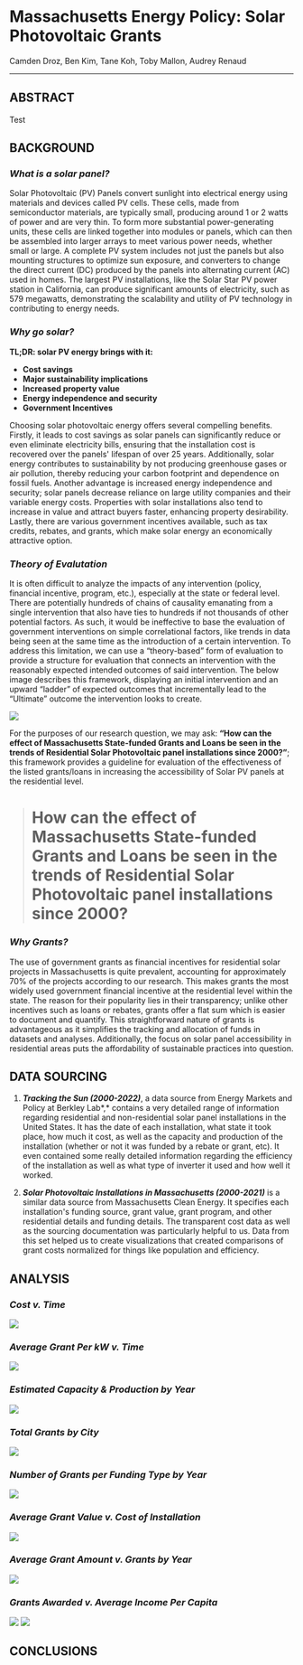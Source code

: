 # Massachusetts Energy Policy: Solar Photovoltaic Grants

Camden Droz, Ben Kim, Tane Koh, Toby Mallon, Audrey Renaud

------------------------------------------------------------------------

## ABSTRACT

Test

## BACKGROUND

### *What is a solar panel?*

Solar Photovoltaic (PV) Panels convert sunlight into electrical energy using materials and devices called PV cells. These cells, made from semiconductor materials, are typically small, producing around 1 or 2 watts of power and are very thin. To form more substantial power-generating units, these cells are linked together into modules or panels, which can then be assembled into larger arrays to meet various power needs, whether small or large. A complete PV system includes not just the panels but also mounting structures to optimize sun exposure, and converters to change the direct current (DC) produced by the panels into alternating current (AC) used in homes. The largest PV installations, like the Solar Star PV power station in California, can produce significant amounts of electricity, such as 579 megawatts, demonstrating the scalability and utility of PV technology in contributing to energy needs.

### *Why go solar?*

**TL;DR: solar PV energy brings with it:**

-   **Cost savings**
-   **Major sustainability implications**
-   **Increased property value**
-   **Energy independence and security**
-   **Government Incentives**

Choosing solar photovoltaic energy offers several compelling benefits. Firstly, it leads to cost savings as solar panels can significantly reduce or even eliminate electricity bills, ensuring that the installation cost is recovered over the panels' lifespan of over 25 years. Additionally, solar energy contributes to sustainability by not producing greenhouse gases or air pollution, thereby reducing your carbon footprint and dependence on fossil fuels. Another advantage is increased energy independence and security; solar panels decrease reliance on large utility companies and their variable energy costs. Properties with solar installations also tend to increase in value and attract buyers faster, enhancing property desirability. Lastly, there are various government incentives available, such as tax credits, rebates, and grants, which make solar energy an economically attractive option.

### *Theory of Evalutation*

It is often difficult to analyze the impacts of any intervention (policy, financial incentive, program, etc.), especially at the state or federal level. There are potentially hundreds of chains of causality emanating from a single intervention that also have ties to hundreds if not thousands of other potential factors. As such, it would be ineffective to base the evaluation of government interventions on simple correlational factors, like trends in data being seen at the same time as the introduction of a certain intervention. To address this limitation, we can use a “theory-based” form of evaluation to provide a structure for evaluation that connects an intervention with the reasonably expected intended outcomes of said intervention. The below image describes this framework, displaying an initial intervention and an upward “ladder” of expected outcomes that incrementally lead to the “Ultimate” outcome the intervention looks to create.

![](/docs/theories-of-change-and-logic-models.jpg)

For the purposes of our research question, we may ask: **“How can the effect of Massachusetts State-funded Grants and Loans be seen in the trends of Residential Solar Photovoltaic panel installations since 2000?”**; this framework provides a guideline for evaluation of the effectiveness of the listed grants/loans in increasing the accessibility of Solar PV panels at the residential level.

> # **How can the effect of Massachusetts State-funded Grants and Loans be seen in the trends of Residential Solar Photovoltaic panel installations since 2000?**

### *Why Grants?*

The use of government grants as financial incentives for residential solar projects in Massachusetts is quite prevalent, accounting for approximately 70% of the projects according to our research. This makes grants the most widely used government financial incentive at the residential level within the state. The reason for their popularity lies in their transparency; unlike other incentives such as loans or rebates, grants offer a flat sum which is easier to document and quantify. This straightforward nature of grants is advantageous as it simplifies the tracking and allocation of funds in datasets and analyses. Additionally, the focus on solar panel accessibility in residential areas puts the affordability of sustainable practices into question.

## DATA SOURCING

1.  ***Tracking the Sun (2000-2022)***, a data source from Energy Markets and Policy at Berkley Lab*,* contains a very detailed range of information regarding residential and non-residential solar panel installations in the United States. It has the date of each installation, what state it took place, how much it cost, as well as the capacity and production of the installation (whether or not it was funded by a rebate or grant, etc). It even contained some really detailed information regarding the efficiency of the installation as well as what type of inverter it used and how well it worked.

2.  ***Solar Photovoltaic Installations in Massachusetts (2000-2021)*** is a similar data source from Massachusetts Clean Energy. It specifies each installation's funding source, grant value, grant program, and other residential details and funding details. The transparent cost data as well as the sourcing documentation was particularly helpful to us. Data from this set helped us to create visualizations that created comparisons of grant costs normalized for things like population and efficiency.

## ANALYSIS

### *Cost v. Time*

![](01-cost-over-time.png)

### *Average Grant Per kW v. Time*

![](02-grant-per-kWh.png)

### *Estimated Capacity & Production by Year*

![](03-est-capacity-vs-production.png)

### *Total Grants by City*

![](04-grants-by-city-choro.png)

### *Number of Grants per Funding Type by Year*

![](05-grants-types.png)

### *Average Grant Value v. Cost of Installation*

![](06-grant-value-vs-cost.png)

### *Average Grant Amount v. Grants by Year*

![](07-grant-amount-vs-grants-by-year.png)

### *Grants Awarded v. Average Income Per Capita*

![](08a-grants-awarded-v-avg-income.png) ![](08b-grants-awarded-v-avg-income.png)

## CONCLUSIONS